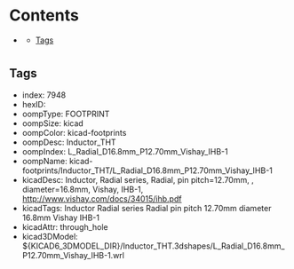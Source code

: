 



Contents
========

* [](#)
	* [Tags](#tags)

# 

## Tags

- index: 7948
- hexID: 
- oompType: FOOTPRINT
- oompSize: kicad
- oompColor: kicad-footprints
- oompDesc: Inductor_THT
- oompIndex: L_Radial_D16.8mm_P12.70mm_Vishay_IHB-1
- oompName: kicad-footprints/Inductor_THT/L_Radial_D16.8mm_P12.70mm_Vishay_IHB-1
- kicadDesc: Inductor, Radial series, Radial, pin pitch=12.70mm, , diameter=16.8mm, Vishay, IHB-1, http://www.vishay.com/docs/34015/ihb.pdf
- kicadTags: Inductor Radial series Radial pin pitch 12.70mm  diameter 16.8mm Vishay IHB-1
- kicadAttr: through_hole
- kicad3DModel: ${KICAD6_3DMODEL_DIR}/Inductor_THT.3dshapes/L_Radial_D16.8mm_P12.70mm_Vishay_IHB-1.wrl
